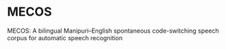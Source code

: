 # MECOS
MECOS: A bilingual Manipuri–English spontaneous code-switching speech corpus for automatic speech recognition
